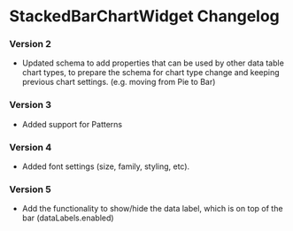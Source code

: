 # StackedBarChartWidget Changelog

### Version 2

- Updated schema to add properties that can be used by other data table chart types, to prepare the schema for chart type change and keeping previous chart settings. (e.g. moving from Pie to Bar)

### Version 3

- Added support for Patterns

### Version 4

- Added font settings (size, family, styling, etc).

### Version 5

- Add the functionality to show/hide the data label, which is on top of the bar (dataLabels.enabled)
